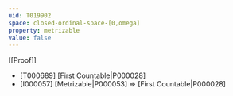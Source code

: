 ```yaml
---
uid: T019902
space: closed-ordinal-space-[0,omega]
property: metrizable
value: false
---
```

[[Proof]]

* [T000689] [First Countable|P000028]
* [I000057] [Metrizable|P000053] => [First Countable|P000028]


